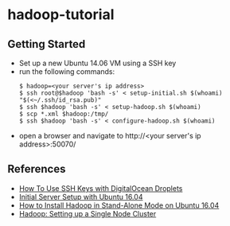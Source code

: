 # hadoop-tutorial

## Getting Started
* Set up a new Ubuntu 14.06 VM using a SSH key
* run the following commands:
  ```
  $ hadoop=<your server's ip address>
  $ ssh root@$hadoop 'bash -s' < setup-initial.sh $(whoami) "$(<~/.ssh/id_rsa.pub)"
  $ ssh $hadoop 'bash -s' < setup-hadoop.sh $(whoami)
  $ scp *.xml $hadoop:/tmp/
  $ ssh $hadoop 'bash -s' < configure-hadoop.sh $(whoami)
  ```
* open a browser and navigate to http://<your server's ip address>:50070/

## References
* [How To Use SSH Keys with DigitalOcean Droplets](https://www.digitalocean.com/community/tutorials/how-to-use-ssh-keys-with-digitalocean-droplets)
* [Initial Server Setup with Ubuntu 16.04](http://www.digitalocean.com/community/tutorials/initial-server-setup-with-ubuntu-16-04)
* [How to Install Hadoop in Stand-Alone Mode on Ubuntu 16.04](https://www.digitalocean.com/community/tutorials/how-to-install-hadoop-in-stand-alone-mode-on-ubuntu-16-04)
* [Hadoop: Setting up a Single Node Cluster](https://hadoop.apache.org/docs/stable/hadoop-project-dist/hadoop-common/SingleCluster.html)
